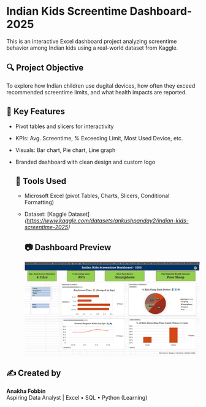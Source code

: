 # Indian Kids Screentime Dashboard-2025
This is an interactive Excel dashboard project analyzing screentime behavior among Indian kids using a real-world dataset from Kaggle.

## 🔍 Project Objective
To explore how Indian children use dugital devices, how often they exceed recommended screentime limits, and what health impacts are reported.

## 📌 Key Features 
- Pivot tables and slicers for interactivity
- KPIs: Avg. Screentime, % Exceeding Limit, Most Used Device, etc.
- Visuals: Bar chart, Pie chart, Line graph
- Branded dashboard with clean design and custom logo

  ## 🧰 Tools Used
  - Microsoft Excel (pivot Tables, Charts, Slicers, Conditional Formatting)
  - Dataset: [Kaggle Dataset]*(https://www.kaggle.com/datasets/ankushpanday2/indian-kids-screentime-2025)*
 
    ## 📷 Dashboard Preview
    ![Dashboard Screenshot](dashboard-preview.png)

 ## ✍️ Created by
**Anakha Fobbin**  
Aspiring Data Analyst | Excel • SQL • Python (Learning)
